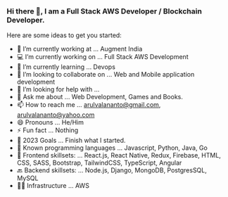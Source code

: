 ### Hi there 👋, I am a Full Stack AWS Developer / Blockchain Developer.

Here are some ideas to get you started:

- 🔭 I’m currently working at ... Augment India
- 💻 I’m currently working on ... Full Stack AWS Development
- 🌱 I’m currently learning ... Devops
- 👯 I’m looking to collaborate on ... Web and Mobile application development
- 🤔 I’m looking for help with ... 
- 💬 Ask me about ... Web Development, Games and Books.
- 📫 How to reach me ... arulvalananto@gmail.com, arulvalananto@yahoo.com 
- 😄 Pronouns ...  He/Him
- ⚡ Fun fact ... Nothing
- 🤗 2023 Goals ... Finish what I started.
- 🤖 Known programming languages ... Javascript, Python, Java, Go
- 🚀 Frontend skillsets: ... React.js, React Native, Redux, Firebase, HTML, CSS, SASS, Bootstrap, TailwindCSS, TypeScript, Angular
- 🔙 Backend skillsets: ... Node.js, Django, MongoDB, PostgresSQL, MySQL
- 👨‍💻 Infrastructure ... AWS
